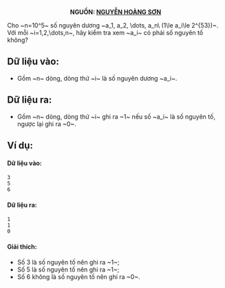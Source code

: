 **<center>NGUỒN: [NGUYỄN HOÀNG SƠN](/user/4)</center>**

Cho ~n=10^5~ số nguyên dương ~a_1, a_2, \dots, a_n\ (1\le a_i\le 2^{53})~. Với mỗi ~i=1,2,\dots,n~, hãy kiểm tra xem ~a_i~ có phải số nguyên tố không?

## Dữ liệu vào:
- Gồm ~n~ dòng, dòng thứ ~i~ là số nguyên dương ~a_i~.

## Dữ liệu ra:
- Gồm ~n~ dòng, dòng thứ ~i~ ghi ra ~1~ nếu số ~a_i~ là số nguyên tố, ngược lại ghi ra ~0~.

## Ví dụ:
#### Dữ liệu vào:
```
3
5
6
```

#### Dữ liệu ra:
```
1
1
0
```
 
#### Giải thích:
- Số 3 là số nguyên tố nên ghi ra ~1~;
- Số 5 là số nguyên tố nên ghi ra ~1~;
- Số 6 không là số nguyên tố nên ghi ra ~0~.